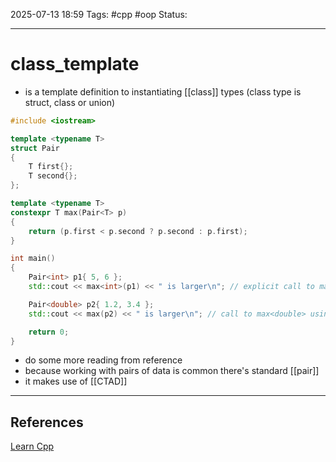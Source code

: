 
2025-07-13 18:59
Tags: #cpp #oop
Status:

---
# class_template
- is a template definition to instantiating [[class]] types (class type is struct, class or union)
```cpp
#include <iostream>

template <typename T>
struct Pair
{
    T first{};
    T second{};
};

template <typename T>
constexpr T max(Pair<T> p)
{
    return (p.first < p.second ? p.second : p.first);
}

int main()
{
    Pair<int> p1{ 5, 6 };
    std::cout << max<int>(p1) << " is larger\n"; // explicit call to max<int>

    Pair<double> p2{ 1.2, 3.4 };
    std::cout << max(p2) << " is larger\n"; // call to max<double> using template argument deduction (prefer this)

    return 0;
}
```
- do some more reading from reference
- because working with pairs of data is common there's standard [[pair]]
- it makes use of [[CTAD]]
---
## References
[Learn Cpp](https://www.learncpp.com/cpp-tutorial/class-templates/)


